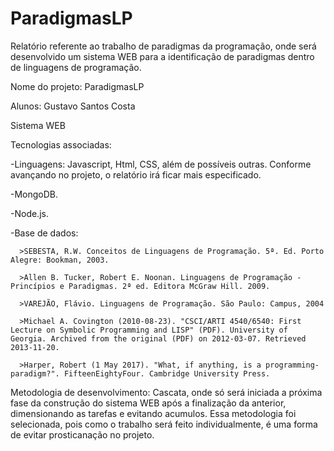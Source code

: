 # ParadigmasLP

Relatório referente ao trabalho de paradigmas da programação, onde será desenvolvido um sistema WEB para a identificação de paradigmas dentro de linguagens de programação.

Nome do projeto: ParadigmasLP

Alunos: Gustavo Santos Costa

Sistema WEB

Tecnologias associadas:

-Linguagens: Javascript, Html, CSS, além de possíveis outras. Conforme avançando no projeto, o relatório irá ficar mais especificado.

-MongoDB.

-Node.js.

-Base de dados: 

      >SEBESTA, R.W. Conceitos de Linguagens de Programação. 5ª. Ed. Porto Alegre: Bookman, 2003.

      >Allen B. Tucker, Robert E. Noonan. Linguagens de Programação - Princípios e Paradigmas. 2ª ed. Editora McGraw Hill. 2009.

      >VAREJÃO, Flávio. Linguagens de Programação. São Paulo: Campus, 2004
      
      >Michael A. Covington (2010-08-23). "CSCI/ARTI 4540/6540: First Lecture on Symbolic Programming and LISP" (PDF). University of Georgia. Archived from the original (PDF) on 2012-03-07. Retrieved 2013-11-20.
      
      >Harper, Robert (1 May 2017). "What, if anything, is a programming-paradigm?". FifteenEightyFour. Cambridge University Press.
      
      

Metodologia de desenvolvimento: Cascata, onde só será iniciada a próxima fase da construção do sistema WEB após a finalização da anterior, dimensionando as tarefas e evitando acumulos. 
Essa metodologia foi selecionada, pois como o trabalho será feito individualmente, é uma forma de evitar prosticanação no projeto. 
                

